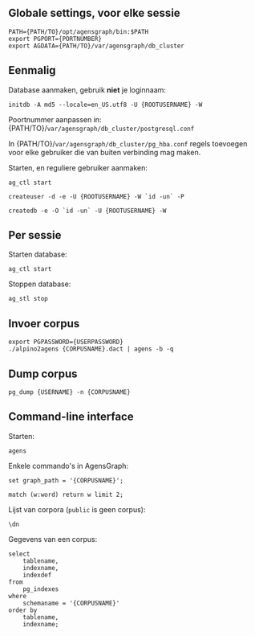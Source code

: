 
## Globale settings, voor elke sessie

    PATH={PATH/TO}/opt/agensgraph/bin:$PATH
    export PGPORT={PORTNUMBER}
    export AGDATA={PATH/TO}/var/agensgraph/db_cluster


## Eenmalig

Database aanmaken, gebruik **niet** je loginnaam:

    initdb -A md5 --locale=en_US.utf8 -U {ROOTUSERNAME} -W

Poortnummer aanpassen in: {PATH/TO}/`var/agensgraph/db_cluster/postgresql.conf`

In {PATH/TO}/`var/agensgraph/db_cluster/pg_hba.conf` regels toevoegen
voor elke gebruiker die van buiten verbinding mag maken.

Starten, en reguliere gebruiker aanmaken:

    ag_ctl start

    createuser -d -e -U {ROOTUSERNAME} -W `id -un` -P

    createdb -e -O `id -un` -U {ROOTUSERNAME} -W


## Per sessie

Starten database:

    ag_ctl start

Stoppen database:

    ag_stl stop


## Invoer corpus

    export PGPASSWORD={USERPASSWORD}
    ./alpino2agens {CORPUSNAME}.dact | agens -b -q


## Dump corpus

    pg_dump {USERNAME} -n {CORPUSNAME}

## Command-line interface

Starten:

    agens

Enkele commando's in AgensGraph:

    set graph_path = '{CORPUSNAME}';

    match (w:word) return w limit 2;

Lijst van corpora (`public` is geen corpus):

    \dn

Gegevens van een corpus:

    select
        tablename,
        indexname,
        indexdef
    from
        pg_indexes
    where
        schemaname = '{CORPUSNAME}'
    order by
        tablename,
        indexname;
